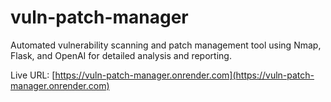 # vuln-patch-manager
Automated vulnerability scanning and patch management tool using Nmap, Flask, and OpenAI for detailed analysis and reporting.

Live URL: [https://vuln-patch-manager.onrender.com](https://vuln-patch-manager.onrender.com)
